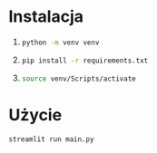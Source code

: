 # Instalacja
1. ```bash
   python -m venv venv
   ```
2. ```bash
   pip install -r requirements.txt
   ```
3. ```bash
   source venv/Scripts/activate
   ```

# Użycie
```bash
streamlit run main.py
```

